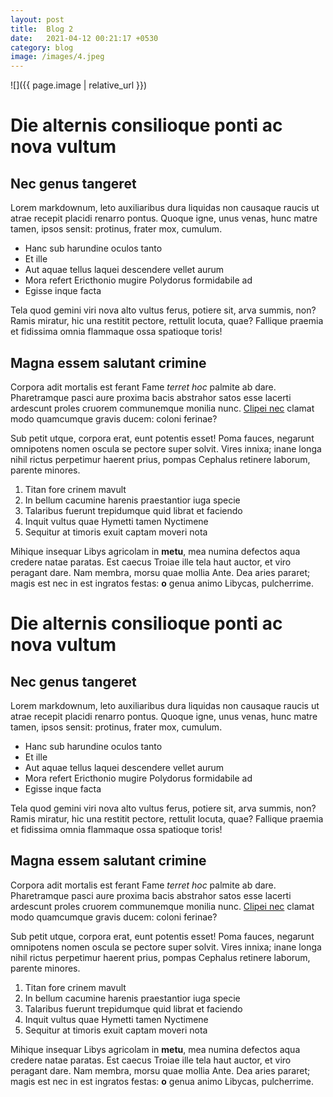 ```yaml
---
layout: post
title:  Blog 2
date:   2021-04-12 00:21:17 +0530
category: blog
image: /images/4.jpeg
---
```


![]({{ page.image | relative_url }})

# Die alternis consilioque ponti ac nova vultum

## Nec genus tangeret

Lorem markdownum, leto auxiliaribus dura liquidas non causaque raucis ut atrae
recepit placidi renarro pontus. Quoque igne, unus venas, hunc matre tamen, ipsos
sensit: protinus, frater mox, cumulum.

- Hanc sub harundine oculos tanto
- Et ille
- Aut aquae tellus laquei descendere vellet aurum
- Mora refert Ericthonio mugire Polydorus formidabile ad
- Egisse inque facta

Tela quod gemini viri nova alto vultus ferus, potiere sit, arva summis, non?
Ramis miratur, hic una restitit pectore, rettulit locuta, quae? Fallique praemia
et fidissima omnia flammaque ossa spatioque toris!

## Magna essem salutant crimine

Corpora adit mortalis est ferant Fame *terret hoc* palmite ab dare. Pharetramque
pasci aure proxima bacis abstrahor satos esse lacerti ardescunt proles cruorem
communemque monilia nunc. [Clipei nec](http://www.concitat-temptat.org/) clamat
modo quamcumque gravis ducem: coloni ferinae?

Sub petit utque, corpora erat, eunt potentis esset! Poma fauces, negarunt
omnipotens nomen oscula se pectore super solvit. Vires innixa; inane longa nihil
rictus perpetimur haerent prius, pompas Cephalus retinere laborum, parente
minores.

1. Titan fore crinem mavult
2. In bellum cacumine harenis praestantior iuga specie
3. Talaribus fuerunt trepidumque quid librat et faciendo
4. Inquit vultus quae Hymetti tamen Nyctimene
5. Sequitur at timoris exuit captam moveri nota

Mihique insequar Libys agricolam in **metu**, mea numina defectos aqua credere
natae paratas. Est caecus Troiae ille tela haut auctor, et viro peragant dare.
Nam membra, morsu quae mollia Ante. Dea aries pararet; magis est nec in est
ingratos festas: **o** genua animo Libycas, pulcherrime.


# Die alternis consilioque ponti ac nova vultum

## Nec genus tangeret

Lorem markdownum, leto auxiliaribus dura liquidas non causaque raucis ut atrae
recepit placidi renarro pontus. Quoque igne, unus venas, hunc matre tamen, ipsos
sensit: protinus, frater mox, cumulum.

- Hanc sub harundine oculos tanto
- Et ille
- Aut aquae tellus laquei descendere vellet aurum
- Mora refert Ericthonio mugire Polydorus formidabile ad
- Egisse inque facta

Tela quod gemini viri nova alto vultus ferus, potiere sit, arva summis, non?
Ramis miratur, hic una restitit pectore, rettulit locuta, quae? Fallique praemia
et fidissima omnia flammaque ossa spatioque toris!

## Magna essem salutant crimine

Corpora adit mortalis est ferant Fame *terret hoc* palmite ab dare. Pharetramque
pasci aure proxima bacis abstrahor satos esse lacerti ardescunt proles cruorem
communemque monilia nunc. [Clipei nec](http://www.concitat-temptat.org/) clamat
modo quamcumque gravis ducem: coloni ferinae?

Sub petit utque, corpora erat, eunt potentis esset! Poma fauces, negarunt
omnipotens nomen oscula se pectore super solvit. Vires innixa; inane longa nihil
rictus perpetimur haerent prius, pompas Cephalus retinere laborum, parente
minores.

1. Titan fore crinem mavult
2. In bellum cacumine harenis praestantior iuga specie
3. Talaribus fuerunt trepidumque quid librat et faciendo
4. Inquit vultus quae Hymetti tamen Nyctimene
5. Sequitur at timoris exuit captam moveri nota

Mihique insequar Libys agricolam in **metu**, mea numina defectos aqua credere
natae paratas. Est caecus Troiae ille tela haut auctor, et viro peragant dare.
Nam membra, morsu quae mollia Ante. Dea aries pararet; magis est nec in est
ingratos festas: **o** genua animo Libycas, pulcherrime.
